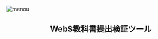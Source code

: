 ![menou](https://github.com/lifeistech/tx-webs-test-tool/blob/mizucoffee/main/menou.png?raw=true)
<h2 align="center">WebS教科書提出検証ツール</h2>